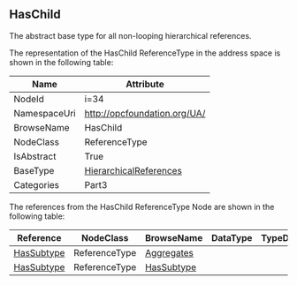 <!-- objecttype -->
## HasChild
The abstract base type for all non-looping hierarchical references.  
<!-- end of text -->
The representation of the HasChild ReferenceType in the address space is shown in the following table:  

|Name|Attribute|
|---|---|
|NodeId|i=34|
|NamespaceUri|http://opcfoundation.org/UA/|
|BrowseName|HasChild|
|NodeClass|ReferenceType|
|IsAbstract|True|
|BaseType|[HierarchicalReferences](../../../Part3/ReferenceTypes/HierarchicalReferences/readme.md)|
|Categories|Part3|

The references from the HasChild ReferenceType Node are shown in the following table:  

|Reference|NodeClass|BrowseName|DataType|TypeDefinition|ModellingRule|
|---|---|---|---|---|---|
|[HasSubtype](../../../Part3/ReferenceTypes/HasSubtype/readme.md)|ReferenceType|[Aggregates](#Aggregates)||||
|[HasSubtype](../../../Part3/ReferenceTypes/HasSubtype/readme.md)|ReferenceType|[HasSubtype](#HasSubtype)||||


